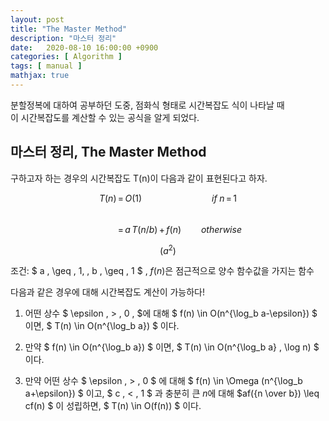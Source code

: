```yaml
---
layout: post
title: "The Master Method"
description: "마스터 정리"
date:   2020-08-10 16:00:00 +0900
categories: [ Algorithm ]
tags: [ manual ]
mathjax: true
---
```


분할정복에 대하여 공부하던 도중, 점화식 형태로 시간복잡도 식이 나타날 때  
이 시간복잡도를 계산할 수 있는 공식을 알게 되었다.

## 마스터 정리, The Master Method

구하고자 하는 경우의 시간복잡도 T(n)이 다음과 같이 표현된다고 하자.
<!-- more -->
$$T(n) \, = \, O(1) \qquad \qquad \qquad \quad if \; n \, = \, 1$$  
$$\qquad \; \, = \, a \, T(n/b) \, + \, f(n) \qquad otherwise$$

$$( a^2 )$$

조건: $ a \, \geq \, 1, \, b \, \geq \, 1 $ , $f(n)$은 점근적으로 양수 함수값을 가지는 함수

다음과 같은 경우에 대해 시간복잡도 계산이 가능하다!

1. 어떤 상수 $ \epsilon \, > \, 0 \, $에 대해 $ f(n) \in O(n^{\log_b a-\epsilon}) $ 이면, $ T(n) \in O(n^{\log_b a}) $ 이다.

2. 만약 $ f(n) \in O(n^{\log_b a}) $ 이면, $ T(n) \in O(n^{\log_b a} \, \log n) $ 이다.

3. 만약 어떤 상수 $ \epsilon \, > \, 0 $ 에 대해 $ f(n) \in \Omega (n^{\log_b a+\epsilon}) $ 이고, $ c \, < \, 1 $ 과 충분히 큰 $n$에 대해 $af({n \over b}) \leq cf(n) $ 이 성립하면, $ T(n) \in O(f(n)) $ 이다.